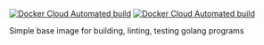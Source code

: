 [![Docker Cloud Automated build](https://img.shields.io/docker/cloud/automated/nikscorp/go-builder)](https://hub.docker.com/repository/docker/nikscorp/go-builder)
[![Docker Cloud Automated build](https://img.shields.io/docker/cloud/build/nikscorp/go-builder)](https://hub.docker.com/repository/docker/nikscorp/go-builder)

Simple base image for building, linting, testing golang programs
